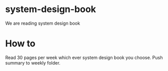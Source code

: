 # system-design-book
We are reading system design book

# How to 
Read 30 pages per week which ever system design book you choose. 
Push summary to weekly folder. 
